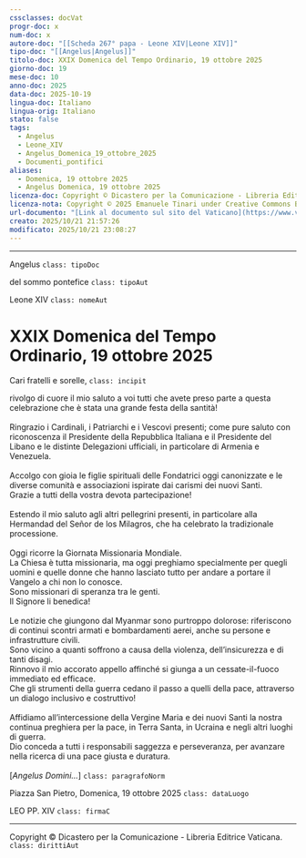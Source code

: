 ```yaml
---
cssclasses: docVat
progr-doc: x
num-doc: x
autore-doc: "[[Scheda 267° papa - Leone XIV|Leone XIV]]"
tipo-doc: "[[Angelus|Angelus]]"
titolo-doc: XXIX Domenica del Tempo Ordinario, 19 ottobre 2025
giorno-doc: 19
mese-doc: 10
anno-doc: 2025
data-doc: 2025-10-19
lingua-doc: Italiano
lingua-orig: Italiano
stato: false
tags:
  - Angelus
  - Leone_XIV
  - Angelus_Domenica_19_ottobre_2025
  - Documenti_pontifici
aliases:
  - Domenica, 19 ottobre 2025
  - Angelus Domenica, 19 ottobre 2025
licenza-doc: Copyright © Dicastero per la Comunicazione - Libreria Editrice Vaticana
licenza-nota: Copyright © 2025 Emanuele Tinari under Creative Commons BY-NC-SA 4.0 https://creativecommons.org/licenses/by-nc-sa/4.0/
url-documento: "[Link al documento sul sito del Vaticano](https://www.vatican.va/content/leo-xiv/it/angelus/2025/documents/20251019-angelus.html)"
creato: 2025/10/21 21:57:26
modificato: 2025/10/21 23:08:27
---
```



***


Angelus `class: tipoDoc`


del sommo pontefice `class: tipoAut`


Leone XIV `class: nomeAut`


# XXIX Domenica del Tempo Ordinario, 19 ottobre 2025


Cari fratelli e sorelle, `class: incipit`


rivolgo di cuore il mio saluto a voi tutti che avete preso parte a questa celebrazione che è stata una grande festa della santità!<br><br>Ringrazio i Cardinali, i Patriarchi e i Vescovi presenti; come pure saluto con riconoscenza il Presidente della Repubblica Italiana e il Presidente del Libano e le distinte Delegazioni ufficiali, in particolare di Armenia e Venezuela.<br><br>Accolgo con gioia le figlie spirituali delle Fondatrici oggi canonizzate e le diverse comunità e associazioni ispirate dai carismi dei nuovi Santi.<br>Grazie a tutti della vostra devota partecipazione!<br><br>Estendo il mio saluto agli altri pellegrini presenti, in particolare alla Hermandad del Señor de los Milagros, che ha celebrato la tradizionale processione.<br><br>Oggi ricorre la Giornata Missionaria Mondiale.<br>La Chiesa è tutta missionaria, ma oggi preghiamo specialmente per quegli uomini e quelle donne che hanno lasciato tutto per andare a portare il Vangelo a chi non lo conosce.<br>Sono missionari di speranza tra le genti.<br>Il Signore li benedica!<br><br>Le notizie che giungono dal Myanmar sono purtroppo dolorose: riferiscono di continui scontri armati e bombardamenti aerei, anche su persone e infrastrutture civili.<br>Sono vicino a quanti soffrono a causa della violenza, dell’insicurezza e di tanti disagi.<br>Rinnovo il mio accorato appello affinché si giunga a un cessate-il-fuoco immediato ed efficace.<br>Che gli strumenti della guerra cedano il passo a quelli della pace, attraverso un dialogo inclusivo e costruttivo!<br><br>Affidiamo all’intercessione della Vergine Maria e dei nuovi Santi la nostra continua preghiera per la pace, in Terra Santa, in Ucraina e negli altri luoghi di guerra.<br>Dio conceda a tutti i responsabili saggezza e perseveranza, per avanzare nella ricerca di una pace giusta e duratura.<br><br>[*Angelus Domini...*] `class: paragrafoNorm`


Piazza San Pietro, Domenica, 19 ottobre 2025 `class: dataLuogo`


LEO PP. XIV `class: firmaC`


***


Copyright © Dicastero per la Comunicazione - Libreria Editrice Vaticana. `class: dirittiAut`


